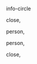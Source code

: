 <!-- example-start -->
<!-- Default icon has the info-circle image -->
<ti-svg-icon></ti-svg-icon>
<!-- example-end -->

<!-- example-start -->
<!-- Info icon with default size/colour -->
<ti-svg-icon>info-circle</ti-svg-icon>
<!-- example-end -->

<!-- example-start -->
<!-- An icon from the "actions" set -->
<ti-svg-icon icon-set="actions">close</ti-svg-icon>,
<!-- example-end -->

<!-- example-start -->
<!-- Icon with specific color and size -->
<ti-svg-icon appearance="secondary" size="l">person</ti-svg-icon>,
<!-- example-end -->

<!-- example-start -->
<!-- Reversed icon -->
<ti-svg-icon reversed>person</ti-svg-icon>,
<!-- example-end -->

<!-- example-start -->
<!-- Disabled icon -->
<ti-svg-icon icon-set="actions" disabled>close</ti-svg-icon>,
<!-- example-end -->
